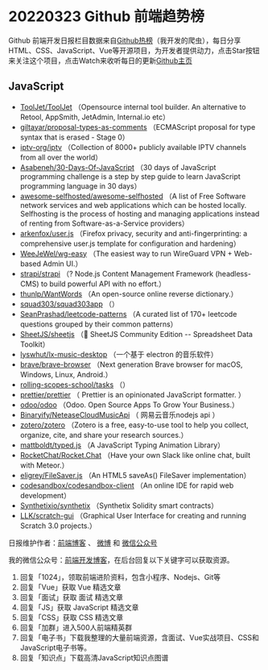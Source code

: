 # 20220323 Github 前端趋势榜

Github 前端开发日报栏目数据来自[Github热榜](https://github.qdkfweb.cn/)（我开发的爬虫），每日分享HTML、CSS、JavaScript、Vue等开源项目，为开发者提供动力，点击Star按钮来关注这个项目，点击Watch来收听每日的更新[Github主页](https://github.com/kujian/githubTrending)
## JavaScript

* [ToolJet/ToolJet](https://github.com/ToolJet/ToolJet) （Opensource internal tool builder. An alternative to Retool, AppSmith, JetAdmin, Internal.io etc）
* [giltayar/proposal-types-as-comments](https://github.com/giltayar/proposal-types-as-comments) （ECMAScript proposal for type syntax that is erased - Stage 0）
* [iptv-org/iptv](https://github.com/iptv-org/iptv) （Collection of 8000+ publicly available IPTV channels from all over the world）
* [Asabeneh/30-Days-Of-JavaScript](https://github.com/Asabeneh/30-Days-Of-JavaScript) （30 days of JavaScript programming challenge is a step by step guide to learn JavaScript programming language in 30 days）
* [awesome-selfhosted/awesome-selfhosted](https://github.com/awesome-selfhosted/awesome-selfhosted) （A list of Free Software network services and web applications which can be hosted locally. Selfhosting is the process of hosting and managing applications instead of renting from Software-as-a-Service providers）
* [arkenfox/user.js](https://github.com/arkenfox/user.js) （Firefox privacy, security and anti-fingerprinting: a comprehensive user.js template for configuration and hardening）
* [WeeJeWel/wg-easy](https://github.com/WeeJeWel/wg-easy) （The easiest way to run WireGuard VPN + Web-based Admin UI.）
* [strapi/strapi](https://github.com/strapi/strapi) （? Node.js Content Management Framework (headless-CMS) to build powerful API with no effort.）
* [thunlp/WantWords](https://github.com/thunlp/WantWords) （An open-source online reverse dictionary.）
* [squad303/squad303app](https://github.com/squad303/squad303app) （）
* [SeanPrashad/leetcode-patterns](https://github.com/SeanPrashad/leetcode-patterns) （A curated list of 170+ leetcode questions grouped by their common patterns）
* [SheetJS/sheetjs](https://github.com/SheetJS/sheetjs) （:green_book: SheetJS Community Edition -- Spreadsheet Data Toolkit）
* [lyswhut/lx-music-desktop](https://github.com/lyswhut/lx-music-desktop) （一个基于 electron 的音乐软件）
* [brave/brave-browser](https://github.com/brave/brave-browser) （Next generation Brave browser for macOS, Windows, Linux, Android.）
* [rolling-scopes-school/tasks](https://github.com/rolling-scopes-school/tasks) （）
* [prettier/prettier](https://github.com/prettier/prettier) （
        Prettier is an opinionated JavaScript formatter.
      ）
* [odoo/odoo](https://github.com/odoo/odoo) （Odoo. Open Source Apps To Grow Your Business.）
* [Binaryify/NeteaseCloudMusicApi](https://github.com/Binaryify/NeteaseCloudMusicApi) （
        网易云音乐nodejs api
      ）
* [zotero/zotero](https://github.com/zotero/zotero) （Zotero is a free, easy-to-use tool to help you collect, organize, cite, and share your research sources.）
* [mattboldt/typed.js](https://github.com/mattboldt/typed.js) （A JavaScript Typing Animation Library）
* [RocketChat/Rocket.Chat](https://github.com/RocketChat/Rocket.Chat) （Have your own Slack like online chat, built with Meteor.）
* [eligrey/FileSaver.js](https://github.com/eligrey/FileSaver.js) （An HTML5 saveAs() FileSaver implementation）
* [codesandbox/codesandbox-client](https://github.com/codesandbox/codesandbox-client) （An online IDE for rapid web development）
* [Synthetixio/synthetix](https://github.com/Synthetixio/synthetix) （Synthetix Solidity smart contracts）
* [LLK/scratch-gui](https://github.com/LLK/scratch-gui) （Graphical User Interface for creating and running Scratch 3.0 projects.）


日报维护作者：[前端博客](https://qdkfweb.cn/) 、 [微博](https://qdkfweb.cn/go/weibo) 和 [微信公众号](https://open.weixin.qq.com/qr/code?username=caibaojian_com)

我的微信公众号：[前端开发博客](https://open.weixin.qq.com/qr/code?username=caibaojian_com)，在后台回复以下关键字可以获取资源。

1. 回复「1024」，领取前端进阶资料，包含小程序、Nodejs、Git等
2. 回复「Vue」获取 Vue 精选文章
3. 回复「面试」获取 面试 精选文章
4. 回复「JS」获取 JavaScript 精选文章
5. 回复「CSS」获取 CSS 精选文章
6. 回复「加群」进入500人前端精英群
7. 回复「电子书」下载我整理的大量前端资源，含面试、Vue实战项目、CSS和JavaScript电子书等。
8. 回复「知识点」下载高清JavaScript知识点图谱